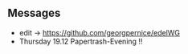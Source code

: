 Messages
-------------
* edit -> https://github.com/georgpernice/edelWG
* Thursday 19.12 Papertrash-Evening !! 
